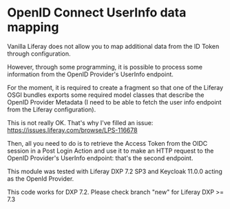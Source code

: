 # OpenID Connect UserInfo data mapping

Vanilla Liferay does not allow you to map additional data from the ID Token through configuration.

However, through some programming, it is possible to process some information from the OpenID Provider's UserInfo
endpoint.

For the moment, it is required to create a fragment so that one of the Liferay OSGI bundles
exports some required model classes that describe the OpenID Provider Metadata (I need to be able to fetch
the user info endpoint from the Liferay configuration).

This is not really OK. That's why I've filled an issue: https://issues.liferay.com/browse/LPS-116678

Then, all you need to do is to retrieve the Access Token from the OIDC session in a Post Login Action and
use it to make an HTTP request to the OpenID Provider's UserInfo endpoint: that's the second endpoint.

This module was tested with Liferay DXP 7.2 SP3 and Keycloak 11.0.0 acting as the OpenId Provider.

This code works for DXP 7.2. Please check branch "new" for Liferay DXP >= 7.3
